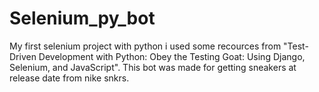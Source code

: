# Selenium_py_bot
My first selenium project with python i used some recources from "Test-Driven Development with Python: Obey the Testing Goat: Using Django, Selenium, and JavaScript".
This bot was made for getting sneakers at release date from nike snkrs.
